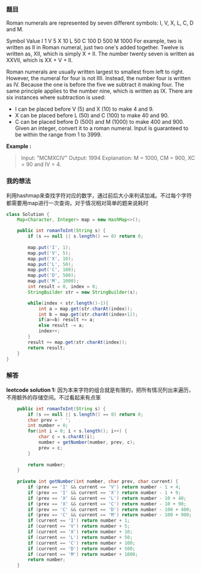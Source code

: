 ﻿### 题目
Roman numerals are represented by seven different symbols: I, V, X, L, C, D and M.

Symbol       Value
I             1
V             5
X             10
L             50
C             100
D             500
M             1000
For example, two is written as II in Roman numeral, just two one's added together. Twelve is written as, XII, which is simply X + II. The number twenty seven is written as XXVII, which is XX + V + II.

Roman numerals are usually written largest to smallest from left to right. However, the numeral for four is not IIII. Instead, the number four is written as IV. Because the one is before the five we subtract it making four. The same principle applies to the number nine, which is written as IX.  There are six instances where subtraction is used:

- I can be placed before V (5) and X (10) to make 4 and 9. 
- X can be placed before L (50) and C (100) to make 40 and 90. 
- C can be placed before D (500) and M (1000) to make 400 and 900.
Given an integer, convert it to a roman numeral. Input is guaranteed to be within the range from 1 to 3999.

**Example :**
>Input: "MCMXCIV"
Output: 1994
Explanation: M = 1000, CM = 900, XC = 90 and IV = 4.

### 我的想法
利用hashmap来查找字符对应的数字，通过前后大小来判读加减。不过每个字符都需要用map进行一次查询，对于情况相对简单的题来说耗时
```java
class Solution {
    Map<Character, Integer> map = new HashMap<>();

    public int romanToInt(String s) {
        if (s == null || s.length() == 0) return 0;
        
        map.put('I', 1);
        map.put('V', 5);
        map.put('X', 10);
        map.put('L', 50);
        map.put('C', 100);
        map.put('D', 500);
        map.put('M', 1000);
        int result = 0, index = 0;
        StringBuilder str = new StringBuilder(s);

        while(index < str.length()-1){
            int a = map.get(str.charAt(index));
            int b = map.get(str.charAt(index+1));
            if(a>=b) result += a;
            else result -= a;
            index++;
        }
        result += map.get(str.charAt(index));
        return result;
    }
}
```
### 解答
**leetcode solution 1:**
因为本来字符的组合就是有限的，把所有情况列出来遍历，不用额外的存储空间。不过看起来有点笨
```java
    public int romanToInt(String s) {
        if (s == null || s.length() == 0) return 0;
        char prev = ' ';
        int number = 0;
        for(int i = 0; i < s.length(); i++) {
            char c = s.charAt(i);
            number = getNumber(number, prev, c);
            prev = c;
        }
        
        return number;        
    }
    
    private int getNumber(int number, char prev, char current) {
        if (prev == 'I' && current == 'V') return number - 1 + 4;
        if (prev == 'I' && current == 'X') return number - 1 + 9;
        if (prev == 'X' && current == 'L') return number - 10 + 40;
        if (prev == 'X' && current == 'C') return number - 10 + 90;
        if (prev == 'C' && current == 'D') return number - 100 + 400;
        if (prev == 'C' && current == 'M') return number - 100 + 900;
        if (current == 'I') return number + 1;
        if (current == 'V') return number + 5;
        if (current == 'X') return number + 10;
        if (current == 'L') return number + 50;
        if (current == 'C') return number + 100;
        if (current == 'D') return number + 500;
        if (current == 'M') return number + 1000;
        return number;
    }
```
